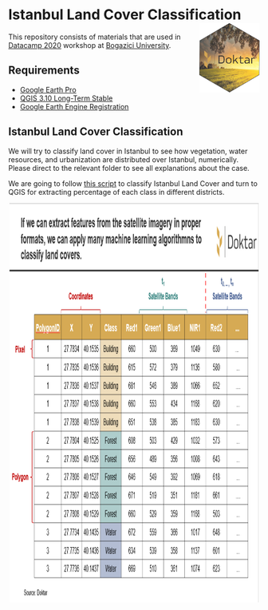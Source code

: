 # Istanbul Land Cover Classification <a href='https://www.doktar.com/'><img src='../../images/doktarhex2.png' align="right" height="139" /></a>

This repository consists of materials that are used
in [Datacamp 2020](http://datacamp.boun.edu.tr/) workshop
 at [Bogazici University](http://www.boun.edu.tr/en-US/Index).


## Requirements

- [Google Earth Pro](https://www.google.com/intl/tr/earth/versions/)
- [QGIS 3.10 Long-Term Stable](https://qgis.org/en/site/forusers/download.html)
- [Google Earth Engine Registration](https://code.earthengine.google.com/)

## Istanbul Land Cover Classification

We will try to classify land cover in Istanbul to see
how vegetation, water resources, and urbanization are distributed over Istanbul, numerically.
Please direct to the relevant folder to see all explanations about the case.

We are going to follow [this script](https://code.earthengine.google.com/d3fd4b67ade807ea3d72c409070916f7) to classify
Istanbul Land Cover and turn to QGIS for extracting percentage of each class in different districts.


<div align="center"><img src="../../images/PixelBasedClassification.png" width="500" height="800" ></div>
